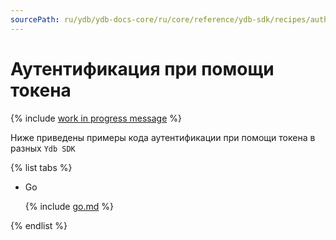 ```yaml
---
sourcePath: ru/ydb/ydb-docs-core/ru/core/reference/ydb-sdk/recipes/auth/_includes/access_token.md
---
```

# Аутентификация при помощи токена

{% include [work in progress message](../../_includes/addition.md) %}

Ниже приведены примеры кода аутентификации при помощи токена в разных `Ydb SDK`

{% list tabs %}

- Go


  {% include [go.md](access_token/go.md) %}

{% endlist %}
